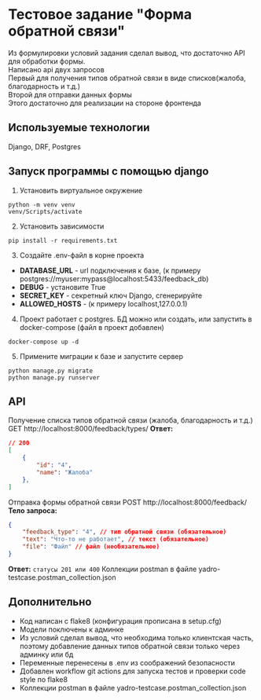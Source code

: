 # Тестовое задание "Форма обратной связи"

Из формулировки условий задания сделал вывод, что достаточно API для обработки формы.\
Написано api двух запросов\
Первый для получения типов обратной связи в виде списков(жалоба, благодарность и т.д.)\
Второй для отправки данных формы\
Этого достаточно для реализации на стороне фронтенда

## Используемые технологии
Django, DRF, Postgres

## Запуск программы с помощью django

1. Установить виртуальное окружение
```
python -m venv venv
venv/Scripts/activate
```

2. Установить зависимости
```
pip install -r requirements.txt
```

3. Создайте .env-файл в корне проекта
- **DATABASE_URL** - url подключения к базе, 
(к примеру postgres://myuser:mypass@localhost:5433/feedback_db)
- **DEBUG** - установите True
- **SECRET_KEY** - секретный ключ Django, сгенерируйте 
- **ALLOWED_HOSTS** - (к примеру localhost,127.0.0.1)

4. Проект работает с postgres.
БД можно или создать, или запустить в docker-compose (файл в проект добавлен)
```
docker-compose up -d
```

5. Примените миграции к базе и запустите сервер
```
python manage.py migrate
python manage.py runserver
```
## API
Получение списка типов обратной связи (жалоба, благодарность и т.д.)
GET http://localhost:8000/feedback/types/ 
**Ответ:**
```json
// 200
[
    {
        "id": "4",
        "name": "Жалоба"
    },
]
```
Отправка формы обратной связи
POST http://localhost:8000/feedback/
**Тело запроса:**
```json
{
    "feedback_type": "4", // тип обратной связи (обязательное)
    "text": "Что-то не работает", // текст (обязательное)
    "file": "Файл" // файл (необязательное)
}
```
**Ответ:**
`статусы 201 или 400`
Коллекции postman в файле yadro-testcase.postman_collection.json
## Дополнительно 
- Код написан с flake8 (конфигурация прописана в setup.cfg)
- Модели поключены к админке
- Из условий сделал вывод, что необходима только клиентская часть, поэтому добавление данных типов обратной связи только через админку или бд
- Переменные перенесены в .env из соображений безопасности
- Добавлен workflow git actions для запуска тестов и проверки code style по flake8
- Коллекции postman в файле yadro-testcase.postman_collection.json